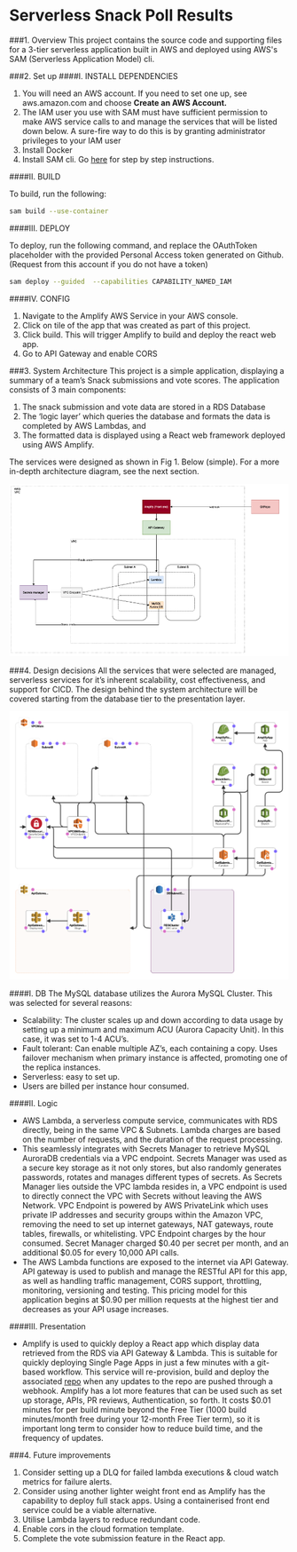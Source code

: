 # Serverless Snack Poll Results

###1. Overview
This project contains the source code and supporting files for a 3-tier serverless application built in AWS and deployed using AWS's SAM (Serverless Application Model) cli.

###2. Set up
####I. INSTALL DEPENDENCIES
1. You will need an AWS account. If you need to set one up, see aws.amazon.com and choose **Create an AWS Account.**
2. The IAM user you use with SAM must have sufficient permission to make AWS service calls to and manage the services that will be listed down below. A sure-fire way to do this is by granting administrator privileges to your IAM user 
3. Install Docker
4. Install SAM cli. Go [here](https://docs.aws.amazon.com/serverless-application-model/latest/developerguide/serverless-sam-cli-install-linux.html) for step by step instructions.

####II. BUILD

To build, run the following:
```bash
sam build --use-container
```

####III. DEPLOY

To deploy, run the following command, and replace the OAuthToken placeholder with the provided Personal Access token generated on Github. (Request from this account if you do not have a token)
```bash
sam deploy --guided  --capabilities CAPABILITY_NAMED_IAM 
```

####IV. CONFIG
1. Navigate to the Amplify AWS Service in your AWS console.
2. Click on tile of the app that was created as part of this project.
3. Click build. This will trigger Amplify to build and deploy the react web app.
4. Go to API Gateway and enable CORS


###3. System Architecture
This project is a simple application, displaying a summary of a team’s Snack submissions and vote scores. The application consists of 3 main components:
1.	The snack submission and vote data are stored in a RDS Database
2.	The ‘logic layer’ which queries the database and formats the data is completed by AWS Lambdas, and 
3.	The formatted data is displayed using a React web framework deployed using AWS Amplify.

The services were designed as shown in Fig 1. Below (simple). For a more in-depth architecture diagram, see the next section.

![GitHub Logo](images/HighLevelArch.png)

###4. Design decisions
All the services that were selected are managed, serverless services for it’s inherent scalability, cost effectiveness, and support for CICD. The design behind the system architecture will be covered starting from the database tier to the presentation layer. 

![GitHub Logo](images/AWSArch.png)

####I. DB
The MySQL database utilizes the Aurora MySQL Cluster. This was selected for several reasons:
-	Scalability: The cluster scales up and down according to data usage by setting up a minimum and maximum ACU (Aurora Capacity Unit). In this case, it was set to 1-4 ACU’s.
-	Fault tolerant: Can enable multiple AZ’s, each containing a copy. Uses failover mechanism when primary instance is affected, promoting one of the replica instances.
-	Serverless: easy to set up. 
-	Users are billed per instance hour consumed.

####II. Logic
-	AWS Lambda, a serverless compute service, communicates with RDS directly, being in the same VPC & Subnets. Lambda charges are based on the number of requests, and the duration of the request processing.
-	This seamlessly integrates with Secrets Manager to retrieve MySQL AuroraDB credentials via a VPC endpoint. Secrets Manager was used as a secure key storage as it not only stores, but also randomly generates passwords, rotates and manages different types of secrets. As Secrets Manager lies outside the VPC lambda resides in, a VPC endpoint is used to directly connect the VPC with Secrets without leaving the AWS Network. VPC Endpoint is powered by AWS PrivateLink which uses private IP addresses and security groups within the Amazon VPC, removing the need to set up internet gateways, NAT gateways, route tables, firewalls, or whitelisting. VPC Endpoint charges by the hour consumed. Secret Manager charged $0.40 per secret per month, and an additional $0.05 for every 10,000 API calls.
-	The AWS Lambda functions are exposed to the internet via API Gateway. API gateway is used to publish and manage the RESTful API for this app, as well as handling traffic management, CORS support, throttling, monitoring, versioning and testing. This pricing model for this application begins at $0.90 per million requests at the highest tier and decreases as your API usage increases.

####III. Presentation
-	Amplify is used to quickly deploy a React app which display data retrieved from the RDS via API Gateway & Lambda. This is suitable for quickly deploying Single Page Apps in just a few minutes with a git-based workflow. This service will re-provision, build and deploy the associated [repo](https://github.com/jwu2020/serverless-react) when any updates to the repo are pushed through a webhook. Amplify has a lot more features that can be used such as set up storage, APIs, PR reviews, Authentication, so forth.  It costs $0.01 minutes for per build minute beyond the Free Tier (1000 build minutes/month free during your 12-month Free Tier term), so it is important long term to consider how to reduce build time, and the frequency of updates. 


###4. Future improvements
1. Consider setting up a DLQ for failed lambda executions & cloud watch metrics for failure alerts.
2. Consider using another lighter weight front end as Amplify has the capability to deploy full stack apps. Using a containerised front end service could be a viable alternative.
3. Utilise Lambda layers to reduce redundant code.
4. Enable cors in the cloud formation template.
5. Complete the vote submission feature in the React app.
